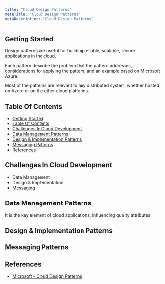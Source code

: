 ```yaml
---
title: "Cloud Design Patterns"
metaTitle: "Cloud Design Patterns"
metaDescription: "Cloud Design Patterns"
---
```


## Getting Started

Design patterns are useful for building reliable, scalable, secure applications in the cloud.

Each pattern describe the problem that the pattern addresses, considerations for applying the pattern, and an example based on Microsoft Azure.

Most of the patterns are relevant to any distributed system, whether hosted on Azure or on the other cloud platforms.

## Table Of Contents

- [Getting Started](#getting-started)
- [Table Of Contents](#table-of-contents)
- [Challenges In Cloud Development](#challenges-in-cloud-development)
- [Data Management Patterns](#data-management-patterns)
- [Design & Implementation Patterns](#design--implementation-patterns)
- [Messaging Patterns](#messaging-patterns)
- [References](#references)

## Challenges In Cloud Development

- Data Management
- Design & Implementation
- Messaging

## Data Management Patterns

It is the key element of cloud applications, influencing quality attributes

## Design & Implementation Patterns

## Messaging Patterns

## References

- [Microsoft - Cloud Design Patterns](https://docs.microsoft.com/en-us/azure/architecture/patterns/)
